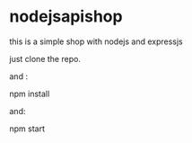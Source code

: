 # nodejsapishop
this is a simple shop with nodejs and expressjs

just clone the repo.

and :

npm install

and:

npm start
